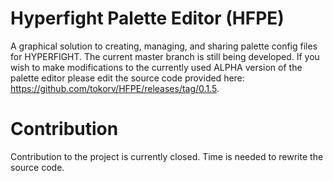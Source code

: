 # Hyperfight Palette Editor (HFPE)
A graphical solution to creating, managing, and sharing palette config files for HYPERFIGHT.
The current master branch is still being developed. If you wish to make modifications to the currently used ALPHA version of the palette editor please edit the source code provided here: https://github.com/tokorv/HFPE/releases/tag/0.1.5.
<br>
# Contribution
Contribution to the project is currently closed. Time is needed to rewrite the source code.

